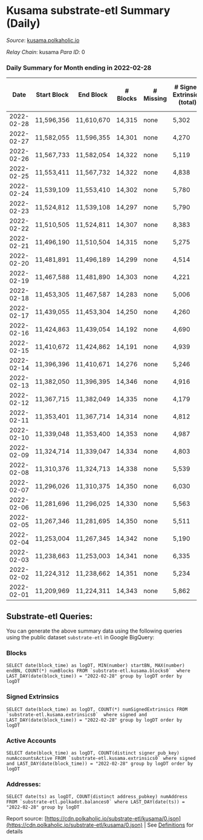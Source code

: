 # Kusama substrate-etl Summary (Daily)

_Source_: [kusama.polkaholic.io](https://kusama.polkaholic.io)

*Relay Chain*: kusama
*Para ID*: 0



### Daily Summary for Month ending in 2022-02-28


| Date | Start Block | End Block | # Blocks | # Missing | # Signed Extrinsics (total) | # Active Accounts | # Addresses with Balances | # Events | # Transfers | # XCM Transfers In | # XCM Transfers Out |
| ---- | ----------- | --------- | -------- | --------- | --------------------------- | ----------------- | ------------------------- | -------- | ----------- | ------------------ | ------------------- |
| 2022-02-28 | 11,596,356 | 11,610,670 | 14,315 | none  | 5,302 | 1,748 | 241,041 | 378,497 | 2,071 ($11,765,753.34) | 47 ($89,372.45) | 71 ($643,461.43) |
| 2022-02-27 | 11,582,055 | 11,596,355 | 14,301 | none  | 4,270 | 1,186 |  | 364,705 | 1,484 ($2,379,293.79) | 75 ($211,449.19) | 89 ($939,701.92) |
| 2022-02-26 | 11,567,733 | 11,582,054 | 14,322 | none  | 5,119 | 1,176 |  | 417,837 | 1,714 ($5,679,166.47) | 56 ($194,895.88) | 76 ($265,755.11) |
| 2022-02-25 | 11,553,411 | 11,567,732 | 14,322 | none  | 4,838 | 1,157 |  | 380,032 | 1,474 ($4,099,484.66) | 65 ($311,672.31) | 86 ($646,440.02) |
| 2022-02-24 | 11,539,109 | 11,553,410 | 14,302 | none  | 5,780 | 1,648 |  | 373,602 | 2,028 ($9,822,063.99) | 103 ($455,132.80) | 182 ($467,262.56) |
| 2022-02-23 | 11,524,812 | 11,539,108 | 14,297 | none  | 5,790 | 1,380 |  | 365,316 | 2,115 ($9,126,852.94) | 77 ($316,387.01) | 201 ($569,745.86) |
| 2022-02-22 | 11,510,505 | 11,524,811 | 14,307 | none  | 8,383 | 2,461 |  | 392,078 | 4,574 ($11,053,041.17) | 151 ($398,404.28) | 78 ($216,143.25) |
| 2022-02-21 | 11,496,190 | 11,510,504 | 14,315 | none  | 5,275 | 1,476 |  | 364,175 | 1,731 ($4,505,305.50) | 79 ($221,812.13) | 103 ($354,196.47) |
| 2022-02-20 | 11,481,891 | 11,496,189 | 14,299 | none  | 4,514 | 1,362 |  | 330,354 | 1,460 ($7,934,765.19) | 134 ($387,084.88) | 138 ($242,135.56) |
| 2022-02-19 | 11,467,588 | 11,481,890 | 14,303 | none  | 4,221 | 1,084 |  | 327,551 | 1,226 ($2,179,640.16) | 52 ($186,887.83) | 64 ($144,391.39) |
| 2022-02-18 | 11,453,305 | 11,467,587 | 14,283 | none  | 5,006 | 1,213 |  | 354,789 | 1,356 ($6,127,577.59) | 55 ($767,348.10) | 116 ($267,483.87) |
| 2022-02-17 | 11,439,055 | 11,453,304 | 14,250 | none  | 4,260 | 1,272 |  | 329,021 | 1,146 ($4,322,269.93) | 54 ($100,826.14) | 64 ($124,715.17) |
| 2022-02-16 | 11,424,863 | 11,439,054 | 14,192 | none  | 4,690 | 1,201 |  | 338,110 | 1,724 ($10,438,864.58) | 44 ($394,085.99) | 88 ($118,515.05) |
| 2022-02-15 | 11,410,672 | 11,424,862 | 14,191 | none  | 4,939 | 1,161 |  | 331,219 | 1,081 ($2,198,516.95) | 63 ($192,284.77) | 65 ($125,416.78) |
| 2022-02-14 | 11,396,396 | 11,410,671 | 14,276 | none  | 5,246 | 1,229 |  | 365,302 | 1,208 ($8,644,768.08) | 38 ($80,160.21) | 43 ($76,565.42) |
| 2022-02-13 | 11,382,050 | 11,396,395 | 14,346 | none  | 4,916 | 1,042 |  | 348,440 | 1,136 ($2,667,439.48) | 57 ($132,737.80) | 64 ($763,151.10) |
| 2022-02-12 | 11,367,715 | 11,382,049 | 14,335 | none  | 4,179 | 1,122 |  | 332,014 | 1,235 ($2,718,178.60) | 89 ($324,257.66) | 82 ($74,231.38) |
| 2022-02-11 | 11,353,401 | 11,367,714 | 14,314 | none  | 4,812 | 1,316 |  | 345,503 | 1,314 ($3,684,630.89) | 55 ($111,339.32) | 84 ($167,768.48) |
| 2022-02-10 | 11,339,048 | 11,353,400 | 14,353 | none  | 4,987 | 1,282 |  | 356,365 | 1,192 ($3,252,010.44) | 50 ($121,423.69) | 93 ($2,045,452.60) |
| 2022-02-09 | 11,324,714 | 11,339,047 | 14,334 | none  | 4,803 | 1,264 |  | 354,081 | 1,292 ($7,692,247.55) | 66 ($173,511.86) | 102 ($217,610.60) |
| 2022-02-08 | 11,310,376 | 11,324,713 | 14,338 | none  | 5,539 | 1,737 |  | 368,456 | 1,783 ($17,111,137.77) | 60 ($296,035.20) | 97 ($167,522.37) |
| 2022-02-07 | 11,296,026 | 11,310,375 | 14,350 | none  | 6,030 | 1,736 |  | 416,937 | 1,960 ($13,381,371.66) | 55 ($393,365.49) | 98 ($373,357.31) |
| 2022-02-06 | 11,281,696 | 11,296,025 | 14,330 | none  | 5,563 | 1,340 |  | 400,202 | 1,638 ($6,151,516.77) | 68 ($272,425.86) | 65 ($152,260.25) |
| 2022-02-05 | 11,267,346 | 11,281,695 | 14,350 | none  | 5,511 | 1,235 |  | 419,143 | 1,726 ($4,878,138.50) | 58 ($186,031.15) | 72 ($140,459.61) |
| 2022-02-04 | 11,253,004 | 11,267,345 | 14,342 | none  | 5,190 | 1,320 |  | 453,158 | 1,647 ($9,716,800.38) | 77 ($377,383.26) | 101 ($154,436.74) |
| 2022-02-03 | 11,238,663 | 11,253,003 | 14,341 | none  | 6,335 | 1,282 |  | 466,359 | 3,038 ($2,912,160.60) | 50 ($70,765.99) | 81 ($66,869.39) |
| 2022-02-02 | 11,224,312 | 11,238,662 | 14,351 | none  | 5,234 | 1,650 |  | 446,569 | 1,806 ($14,690,268.75) | 86 ($276,163.61) | 94 ($153,406.85) |
| 2022-02-01 | 11,209,969 | 11,224,311 | 14,343 | none  | 5,862 | 1,927 |  | 444,376 | 2,122 ($21,293,949.79) | 59 ($176,883.28) | 113 ($230,430.31) |

## Substrate-etl Queries:
You can generate the above summary data using the following queries using the public dataset `substrate-etl` in Google BigQuery:


### Blocks
```
SELECT date(block_time) as logDT, MIN(number) startBN, MAX(number) endBN, COUNT(*) numBlocks FROM `substrate-etl.kusama.blocks0`  where LAST_DAY(date(block_time)) = "2022-02-28" group by logDT order by logDT
```


### Signed Extrinsics
```
SELECT date(block_time) as logDT, COUNT(*) numSignedExtrinsics FROM `substrate-etl.kusama.extrinsics0`  where signed and LAST_DAY(date(block_time)) = "2022-02-28" group by logDT order by logDT
```


### Active Accounts
```
SELECT date(block_time) as logDT, COUNT(distinct signer_pub_key) numAccountsActive FROM `substrate-etl.kusama.extrinsics0` where signed and LAST_DAY(date(block_time)) = "2022-02-28" group by logDT order by logDT
```


### Addresses:
```
SELECT date(ts) as logDT, COUNT(distinct address_pubkey) numAddress FROM `substrate-etl.polkadot.balances0` where LAST_DAY(date(ts)) = "2022-02-28" group by logDT
```



Report source: [https://cdn.polkaholic.io/substrate-etl/kusama/0.json](https://cdn.polkaholic.io/substrate-etl/kusama/0.json) | See [Definitions](/DEFINITIONS.md) for details
